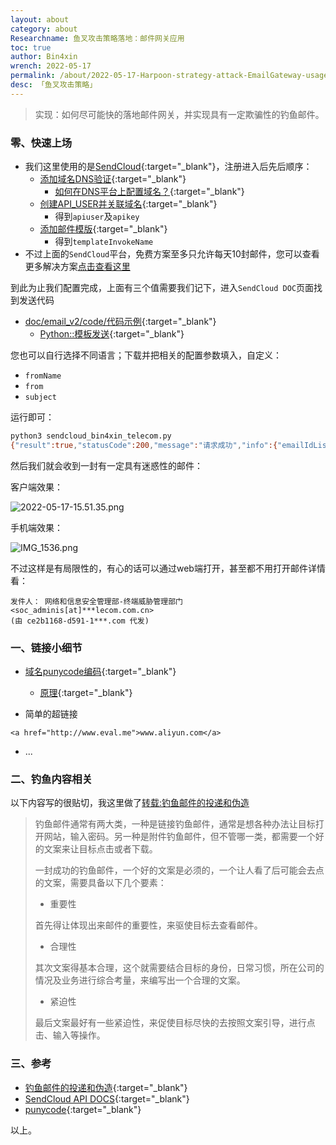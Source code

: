 ```yaml
---
layout: about
category: about
Researchname: 鱼叉攻击策略落地：邮件网关应用
toc: true
author: Bin4xin
wrench: 2022-05-17
permalink: /about/2022-05-17-Harpoon-strategy-attack-EmailGateway-usage/
desc: 「鱼叉攻击策略」
---
```


> 实现：如何尽可能快的落地邮件网关，并实现具有一定欺骗性的钓鱼邮件。

### 零、快速上场

- 我们这里使用的是[SendCloud](https://www.sendcloud.net/){:target="_blank"}，注册进入后先后顺序：
  - [添加域名DNS验证](https://www.sendcloud.net/sendSetting/domain){:target="_blank"}
    - [如何在DNS平台上配置域名？](https://sendcloud.kf5.com/posts/view/59529){:target="_blank"}
  - [创建API_USER并关联域名](https://www.sendcloud.net/sendSetting/apiuser){:target="_blank"}
    - 得到`apiuser`及`apikey`
  - [添加邮件模版](https://www.sendcloud.net/sendRelative/template){:target="_blank"}
    - 得到`templateInvokeName`
- 不过上面的`SendCloud`平台，免费方案至多只允许每天10封邮件，您可以查看更多解决方案[点击查看这里](https://xz.aliyun.com/t/6325#toc-4)

到此为止我们配置完成，上面有三个值需要我们记下，进入`SendCloud DOC`页面找到发送代码

- [doc/email_v2/code/代码示例](https://www.sendcloud.net/doc/email_v2/code/){:target="_blank"} 
  - [Python::模板发送](https://www.sendcloud.net/doc/email_v2/downloads/python/python_template.py){:target="_blank"}

您也可以自行选择不同语言；下载并把相关的配置参数填入，自定义：

- `fromName`
- `from`
- `subject` 
  
运行即可：

```bash
python3 sendcloud_bin4xin_telecom.py
{"result":true,"statusCode":200,"message":"请求成功","info":{"emailIdList":["1$nd0$bin4xin[at]sentrylab.cn"]}}
```

然后我们就会收到一封有一定具有迷惑性的邮件：

客户端效果：

![2022-05-17-15.51.35.png](https://image.yjs2635.xyz/images/2022/05/17/2022-05-17-15.51.35.png)

手机端效果：

![IMG_1536.png](https://image.yjs2635.xyz/images/2022/05/17/IMG_1536.png)


不过这样是有局限性的，有心的话可以通过web端打开，甚至都不用打开邮件详情看：

```
发件人： 网络和信息安全管理部-终端威胁管理部门 <soc_adminis[at]***lecom.com.cn>    
(由 ce2b1168-d591-1***.com 代发)
```

### 一、链接小细节

- [域名punycode编码](https://www.charset.org/punycode?decoded=chi%E1%B9%87atelecom.com.cn&encode=Normal+text+to+Punycode#results){:target="_blank"}
  - [原理](https://xz.aliyun.com/t/6325#toc-14){:target="_blank"}

- 简单的超链接

```
<a href="http://www.eval.me">www.aliyun.com</a>
```

- ...


### 二、钓鱼内容相关

以下内容写的很贴切，我这里做了[转载:钓鱼邮件的投递和伪造](https://xz.aliyun.com/t/6325#toc-14)

> 钓鱼邮件通常有两大类，一种是链接钓鱼邮件，通常是想各种办法让目标打开网站，输入密码。另一种是附件钓鱼邮件，但不管哪一类，都需要一个好的文案来让目标点击或者下载。
>
> 一封成功的钓鱼邮件，一个好的文案是必须的，一个让人看了后可能会去点的文案，需要具备以下几个要素：
>
> - 重要性
>
> 首先得让体现出来邮件的重要性，来驱使目标去查看邮件。
>
> - 合理性
> 
> 其次文案得基本合理，这个就需要结合目标的身份，日常习惯，所在公司的情况及业务进行综合考量，来编写出一个合理的文案。
>
> - 紧迫性
>
> 最后文案最好有一些紧迫性，来促使目标尽快的去按照文案引导，进行点击、输入等操作。

### 三、参考

- [钓鱼邮件的投递和伪造](https://xz.aliyun.com/t/6325){:target="_blank"}
- [SendCloud API DOCS](https://www.sendcloud.net/doc/){:target="_blank"}
- [punycode](https://www.charset.org/punycode){:target="_blank"}

以上。